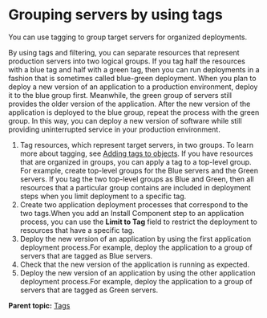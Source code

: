 # Grouping servers by using tags

You can use tagging to group target servers for organized deployments.

By using tags and filtering, you can separate resources that represent production servers into two logical groups. If you tag half the resources with a blue tag and half with a green tag, then you can run deployments in a fashion that is sometimes called blue-green deployment. When you plan to deploy a new version of an application to a production environment, deploy it to the blue group first. Meanwhile, the green group of servers still provides the older version of the application. After the new version of the application is deployed to the blue group, repeat the process with the green group. In this way, you can deploy a new version of software while still providing uninterrupted service in your production environment.

1.   Tag resources, which represent target servers, in two groups. To learn more about tagging, see [Adding tags to objects](addingtags_tsk.md). If you have resources that are organized in groups, you can apply a tag to a top-level group. For example, create top-level groups for the Blue servers and the Green servers. If you tag the two top-level groups as Blue and Green, then all resources that a particular group contains are included in deployment steps when you limit deployment to a specific tag.
2.  Create two application deployment processes that correspond to the two tags.When you add an Install Component step to an application process, you can use the **Limit to Tag** field to restrict the deployment to resources that have a specific tag.
3.  Deploy the new version of an application by using the first application deployment process.For example, deploy the application to a group of servers that are tagged as Blue servers.
4.  Check that the new version of the application is running as expected.
5.  Deploy the new version of an application by using the other application deployment process.For example, deploy the application to a group of servers that are tagged as Green servers.

**Parent topic:** [Tags](../topics/tags_ch.md)

